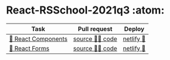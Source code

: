 # React-RSSchool-2021q3 :atom:

Task | Pull request | Deploy
---  | ---          | ---
[📜 React Components][task 1] | [source 🧑‍💻 code][pull 1] | [netlify 🚀][deploy 1]
[📜 React Forms][task 2]      | [source 🧑‍💻 code][pull 2] | [netlify 🚀][deploy 2]


[task 1]: https://github.com/rolling-scopes-school/tasks/blob/master/tasks/react/react-components.md
[task 2]: https://github.com/rolling-scopes-school/tasks/blob/master/tasks/react/react-forms.md

[pull 1]: https://github.com/fronte-finem/React-RSSchool-2021q3/pull/1
[pull 2]: https://github.com/fronte-finem/React-RSSchool-2021q3/pull/2

[deploy 1]: https://fronte-finem.netlify.app/react-components/
[deploy 2]: https://fronte-finem.netlify.app/react-forms/
